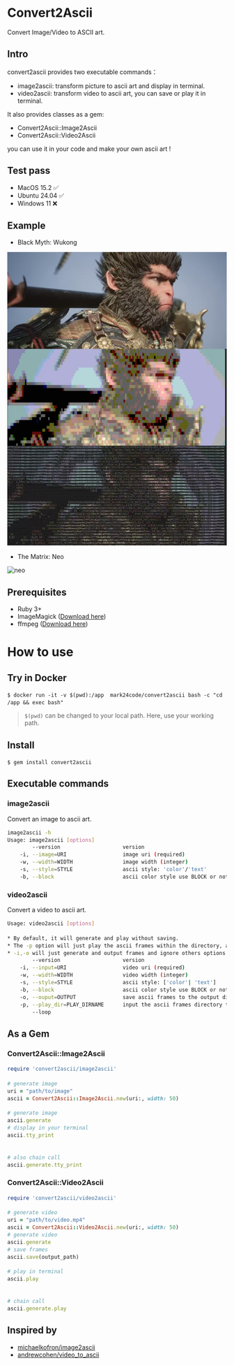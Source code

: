 # Convert2Ascii

Convert Image/Video to ASCII art.


## Intro

convert2ascii provides two executable commands：

* image2ascii: transform picture to ascii art and display in terminal.
* video2ascii: transform video to ascii art, you can save or play it in terminal.

It also provides classes as a gem:

* Convert2Ascii::Image2Ascii
* Convert2Ascii::Video2Ascii

you can use it in your code and make your own ascii art !


## Test pass

* MacOS 15.2 ✅
* Ubuntu 24.04 ✅
* Windows 11  ❌


## Example

* Black Myth: Wukong

![example](./example/wukong.jpg)

* The Matrix: Neo

![neo](./example/neo.gif)

## Prerequisites

* Ruby 3+
* ImageMagick ([Download here](https://imagemagick.org/script/download.php))
* ffmpeg ([Download here](https://www.ffmpeg.org/))

# How to use

## Try in Docker

`$ docker run -it -v $(pwd):/app  mark24code/convert2ascii bash -c "cd /app && exec bash"`

>  `$(pwd)` can be changed to your local path. Here, use your working path.


## Install

`$ gem install convert2ascii`


## Executable commands

### image2ascii

Convert an image to ascii art.

```bash
image2ascii -h
Usage: image2ascii [options]
        --version                    version
    -i, --image=URI                  image uri (required)
    -w, --width=WIDTH                image width (integer)
    -s, --style=STYLE                ascii style: 'color'/'text'
    -b, --block                      ascii color style use BLOCK or not true/false
```

### video2ascii

Convert a video to ascii art.

```bash
Usage: video2ascii [options]

* By default, it will generate and play without saving.
* The -p option will just play the ascii frames within the directory, and ignore -i, -o other options. --loop will play loop
* -i,-o will just generate and output frames and ignore others options
        --version                    version
    -i, --input=URI                  video uri (required)
    -w, --width=WIDTH                video width (integer)
    -s, --style=STYLE                ascii style: ['color'| 'text']
    -b, --block                      ascii color style use BLOCK or not [ true | false ]
    -o, --ouput=OUTPUT               save ascii frames to the output directory
    -p, --play_dir=PLAY_DIRNAME      input the ascii frames directory to play
        --loop
```


## As a Gem

### Convert2Ascii::Image2Ascii


```ruby
require 'convert2ascii/image2ascii'

# generate image
uri = "path/to/image"
ascii = Convert2Ascii::Image2Ascii.new(uri:, width: 50)

# generate image
ascii.generate
# display in your terminal
ascii.tty_print


# also chain call
ascii.generate.tty_print

```


### Convert2Ascii::Video2Ascii

```ruby
require 'convert2ascii/video2ascii'

# generate video
uri = "path/to/video.mp4"
ascii = Convert2Ascii::Video2Ascii.new(uri:, width: 50)
# generate video
ascii.generate
# save frames
ascii.save(output_path)

# play in terminal
ascii.play


# chain call
ascii.generate.play

```


## Inspired by

* [michaelkofron/image2ascii](https://github.com/michaelkofron/image2ascii)
* [andrewcohen/video_to_ascii](https://github.com/andrewcohen/video_to_ascii)
